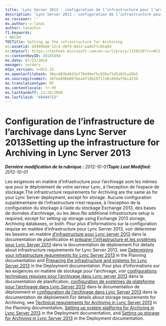 ```yaml
---
title: 'Lync Server 2013 : configuration de l’infrastructure pour l’archivage'
description: 'Lync Server 2013 : configuration de l’infrastructure pour l’archivage.'
ms.reviewer: ''
ms.author: v-lanac
author: lanachin
f1.keywords:
- NOCSH
TOCTitle: Setting up the infrastructure for Archiving
ms:assetid: d3995b0d-52c4-49f9-8d33-ea8d77c65a9d
ms:mtpsurl: https://technet.microsoft.com/en-us/library/JJ205287(v=OCS.15)
ms:contentKeyID: 48185494
ms.date: 07/23/2014
manager: serdars
mtps_version: v=OCS.15
ms.openlocfilehash: 38ec683b4832e770d49ef5c839a75d51631a26b5
ms.sourcegitcommit: 36fee89bb887bea4f18b19f17a8c69daf5bc423d
ms.translationtype: MT
ms.contentlocale: fr-FR
ms.lasthandoff: 11/26/2020
ms.locfileid: "49444713"
---
```

# <a name="setting-up-the-infrastructure-for-archiving-in-lync-server-2013"></a><span data-ttu-id="8a845-103">Configuration de l’infrastructure de l’archivage dans Lync Server 2013</span><span class="sxs-lookup"><span data-stu-id="8a845-103">Setting up the infrastructure for Archiving in Lync Server 2013</span></span>

<div data-xmlns="http://www.w3.org/1999/xhtml">

<div class="topic" data-xmlns="http://www.w3.org/1999/xhtml" data-msxsl="urn:schemas-microsoft-com:xslt" data-cs="https://msdn.microsoft.com/">

<div data-asp="https://msdn2.microsoft.com/asp">



</div>

<div id="mainSection">

<div id="mainBody"><span data-ttu-id="8a845-104">

<span> </span></span><span class="sxs-lookup"><span data-stu-id="8a845-104">

<span> </span></span></span>

<span data-ttu-id="8a845-105">_**Dernière modification de la rubrique :** 2012-10-01_</span><span class="sxs-lookup"><span data-stu-id="8a845-105">_**Topic Last Modified:** 2012-10-01_</span></span>

<span data-ttu-id="8a845-106">Les exigences en matière d’infrastructure pour l’archivage sont les mêmes que pour le déploiement de votre serveur Lync, à l’exception de l’espace de stockage.</span><span class="sxs-lookup"><span data-stu-id="8a845-106">The infrastructure requirements for Archiving are the same as for your Lync Server deployment, except for storage.</span></span> <span data-ttu-id="8a845-107">Aucune configuration supplémentaire de l’infrastructure n’est requise, à l’exception de la configuration du stockage à l’aide du stockage Exchange 2013, des bases de données d’archivage, ou les deux.</span><span class="sxs-lookup"><span data-stu-id="8a845-107">No additional infrastructure setup is required, except for setting up storage using Exchange 2013 storage, Archiving databases, or both.</span></span> <span data-ttu-id="8a845-108">Pour plus d’informations sur la configuration requise en matière d’infrastructure pour Lync Server 2013, voir déterminer les besoins en matière [d’infrastructure pour Lync server 2013](lync-server-2013-determining-your-infrastructure-requirements.md) dans la documentation de planification et [préparer l’infrastructure et les systèmes pour Lync Server 2013](lync-server-2013-preparing-the-infrastructure-and-systems.md) dans la documentation de déploiement.</span><span class="sxs-lookup"><span data-stu-id="8a845-108">For details about infrastructure requirements for Lync Server 2013, see [Determining your infrastructure requirements for Lync Server 2013](lync-server-2013-determining-your-infrastructure-requirements.md) in the Planning documentation and [Preparing the infrastructure and systems for Lync Server 2013](lync-server-2013-preparing-the-infrastructure-and-systems.md) in the Deployment documentation.</span></span> <span data-ttu-id="8a845-109">Pour plus d’informations sur les exigences en matière de stockage pour l’archivage, voir [configurations techniques requises pour l’archivage dans Lync server 2013](lync-server-2013-technical-requirements-for-archiving.md) dans la documentation de planification, [configuration de systèmes de plateforme pour l’archivage dans Lync Server 2013](lync-server-2013-setting-up-system-platforms-for-archiving.md) dans la documentation de déploiement et [configuration de l’archivage dans Lync Server 2013](lync-server-2013-setting-up-storage-for-archiving.md) dans la documentation de déploiement.</span><span class="sxs-lookup"><span data-stu-id="8a845-109">For details about storage requirements for Archiving, see [Technical requirements for Archiving in Lync Server 2013](lync-server-2013-technical-requirements-for-archiving.md) in the Planning documentation, [Setting up system platforms for Archiving in Lync Server 2013](lync-server-2013-setting-up-system-platforms-for-archiving.md) in the Deployment documentation, and [Setting up storage for Archiving in Lync Server 2013](lync-server-2013-setting-up-storage-for-archiving.md) in the Deployment documentation.</span></span>

<span data-ttu-id="8a845-110"></div>

<span> </span>

</div>

</div>

</span><span class="sxs-lookup"><span data-stu-id="8a845-110"></div>

<span> </span>

</div>

</div>

</span></span></div>


